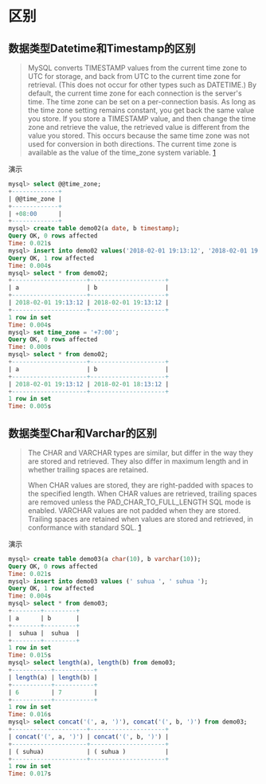 # 区别

## 数据类型Datetime和Timestamp的区别

> MySQL converts TIMESTAMP values from the current time zone to UTC for storage, and back from UTC to the current time zone for retrieval. (This does not occur for other types such as DATETIME.) By default, the current time zone for each connection is the server's time. The time zone can be set on a per-connection basis. As long as the time zone setting remains constant, you get back the same value you store. If you store a TIMESTAMP value, and then change the time zone and retrieve the value, the retrieved value is different from the value you stored. This occurs because the same time zone was not used for conversion in both directions. The current time zone is available as the value of the time_zone system variable. 
> [1](https://dev.mysql.com/doc/refman/8.0/en/datetime.html)

演示

```sql
mysql> select @@time_zone;
+-------------+
| @@time_zone |
+-------------+
| +08:00      |
+-------------+
mysql> create table demo02(a date, b timestamp);
Query OK, 0 rows affected
Time: 0.021s
mysql> insert into demo02 values('2018-02-01 19:13:12', '2018-02-01 19:13:12');
Query OK, 1 row affected
Time: 0.004s
mysql> select * from demo02;
+---------------------+---------------------+
| a                   | b                   |
+---------------------+---------------------+
| 2018-02-01 19:13:12 | 2018-02-01 19:13:12 |
+---------------------+---------------------+
1 row in set
Time: 0.004s
mysql> set time_zone = '+7:00';
Query OK, 0 rows affected
Time: 0.000s
mysql> select * from demo02;
+---------------------+---------------------+
| a                   | b                   |
+---------------------+---------------------+
| 2018-02-01 19:13:12 | 2018-02-01 18:13:12 |
+---------------------+---------------------+
1 row in set
Time: 0.005s
```

## 数据类型Char和Varchar的区别

> The CHAR and VARCHAR types are similar, but differ in the way they are stored and retrieved. They also differ in maximum length and in whether trailing spaces are retained.
>
> When CHAR values are stored, they are right-padded with spaces to the specified length. When CHAR values are retrieved, trailing spaces are removed unless the PAD_CHAR_TO_FULL_LENGTH SQL mode is enabled.
> VARCHAR values are not padded when they are stored. Trailing spaces are retained when values are stored and retrieved, in conformance with standard SQL.
> [1](https://dev.mysql.com/doc/refman/5.7/en/char.html)

演示

```sql
mysql> create table demo03(a char(10), b varchar(10));
Query OK, 0 rows affected
Time: 0.021s
mysql> insert into demo03 values (' suhua ', ' suhua ');
Query OK, 1 row affected
Time: 0.004s
mysql> select * from demo03;
+--------+---------+
| a      | b       |
+--------+---------+
|  suhua |  suhua  |
+--------+---------+
1 row in set
Time: 0.015s
mysql> select length(a), length(b) from demo03;
+-----------+-----------+
| length(a) | length(b) |
+-----------+-----------+
| 6         | 7         |
+-----------+-----------+
1 row in set
Time: 0.016s
mysql> select concat('(', a, ')'), concat('(', b, ')') from demo03;
+---------------------+---------------------+
| concat('(', a, ')') | concat('(', b, ')') |
+---------------------+---------------------+
| ( suhua)            | ( suhua )           |
+---------------------+---------------------+
1 row in set
Time: 0.017s
```
